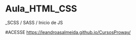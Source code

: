 # Aula_HTML_CSS
_SCSS / SASS / Inicio de JS

#ACESSE
https://leandroasalmeida.github.io/CursosProway/
